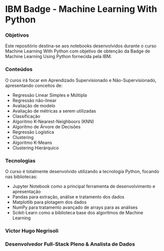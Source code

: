 # IBM Badge - Machine Learning With Python

### Objetivos

Este repositório destina-se aos notebooks desenvolvidos durante o curso Machine Learning With Python com objetivo
de obtenção da Badge de Machine Learning Using Python fornecida pela IBM.

### Conteúdos

O curos irá focar em Aprendizado Supervisionado e Não-Supervisionado, apresentando conceitos de:

* Regressão Linear Simples e Múltipla
* Regressão não-linear
* Avaliação de modelo
* Avaliação de métricas a serem utilizadas
* Classificação
* Algoritmo K-Nearest-Neighboors (KNN)
* Algoritmo de Árvore de Decisões
* Regressão Logística
* Clustering
* Algoritmo K-Means
* Clustering Hierárquico

### Tecnologias

O curso é totalmente desenvolvido utilizando a tecnologia Python, focando nas bibliotecas:

* Jupyter Notebook como a principal ferramenta de desenvolvimento e apresentação
* Pandas para extração, análise e tratamento dos dados
* Matplotlib para plotagem dos dados
* NumPy para tratamento avançado de arrays para as análises
* Scikit-Learn como a biblioteca base dos algoritmos de Machine Learning

### Victor Hugo Negrisoli
### Desenvolvedor Full-Stack Pleno & Analista de Dados
